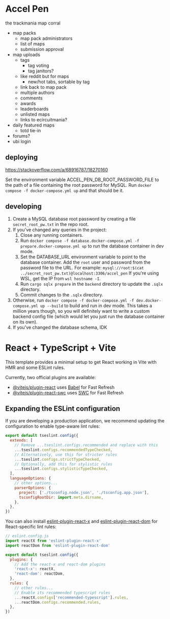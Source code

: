 # Accel Pen

the trackmania map corral

- map packs
  - map pack administrators
  - list of maps
  - submission approval
- map uploads
  - tags
    * tag voting
    * tag janitors?
  * like reddit but for maps
    * new/hot tabs, sortable by tag
  - link back to map pack
  - multiple authors
  - comments
  - awards
  - leaderboards
  - unlisted maps
  * links to ecircuitmania?
- daily featured maps
  - totd tie-in
- forums?
- ubi login


## deploying

https://stackoverflow.com/a/68916787/18270160

Set the environment variable ACCEL_PEN_DB_ROOT_PASSWORD_FILE to the path of a file containing the root
password for MySQL. Run `docker compose -f docker-compose.yml up` and that should be it.

## developing

1. Create a MySQL database root password by creating a file `secret_root_pw.txt` in the repo root.
2. If you've changed any queries in the project:
    1. Close any running containers.
    2. Run `docker compose -f database.docker-compose.yml -f prepare.docker-compose.yml up` to run the
       database container in dev mode.
    3. Set the DATABASE_URL environment variable to point to the database container. Add the `root`
       user and password from the password file to the URL. For example:
       `mysql://root:$(cat ../secret_root_pw.txt)@localhost:3306/accel_pen`
       If you're using WSL, get the IP from `wsl hostname -I`. 
    3. Run `cargo sqlx prepare` in the `backend` directory to update the `.sqlx` directory.
    4. Commit changes to the `.sqlx` directory.
3. Otherwise, run `docker compose -f docker-compose.yml -f dev.docker-compose.yml up --build` to build
   and run in dev mode. This takes a million years though, so you will definitely want to write a
   custom backend config file (which would let you just run the database container on its own).
4. If you've changed the database schema, IDK


# React + TypeScript + Vite

This template provides a minimal setup to get React working in Vite with HMR and some ESLint rules.

Currently, two official plugins are available:

- [@vitejs/plugin-react](https://github.com/vitejs/vite-plugin-react/blob/main/packages/plugin-react/README.md) uses [Babel](https://babeljs.io/) for Fast Refresh
- [@vitejs/plugin-react-swc](https://github.com/vitejs/vite-plugin-react-swc) uses [SWC](https://swc.rs/) for Fast Refresh

## Expanding the ESLint configuration

If you are developing a production application, we recommend updating the configuration to enable type-aware lint rules:

```js
export default tseslint.config({
  extends: [
    // Remove ...tseslint.configs.recommended and replace with this
    ...tseslint.configs.recommendedTypeChecked,
    // Alternatively, use this for stricter rules
    ...tseslint.configs.strictTypeChecked,
    // Optionally, add this for stylistic rules
    ...tseslint.configs.stylisticTypeChecked,
  ],
  languageOptions: {
    // other options...
    parserOptions: {
      project: ['./tsconfig.node.json', './tsconfig.app.json'],
      tsconfigRootDir: import.meta.dirname,
    },
  },
})
```

You can also install [eslint-plugin-react-x](https://github.com/Rel1cx/eslint-react/tree/main/packages/plugins/eslint-plugin-react-x) and [eslint-plugin-react-dom](https://github.com/Rel1cx/eslint-react/tree/main/packages/plugins/eslint-plugin-react-dom) for React-specific lint rules:

```js
// eslint.config.js
import reactX from 'eslint-plugin-react-x'
import reactDom from 'eslint-plugin-react-dom'

export default tseslint.config({
  plugins: {
    // Add the react-x and react-dom plugins
    'react-x': reactX,
    'react-dom': reactDom,
  },
  rules: {
    // other rules...
    // Enable its recommended typescript rules
    ...reactX.configs['recommended-typescript'].rules,
    ...reactDom.configs.recommended.rules,
  },
})
```
